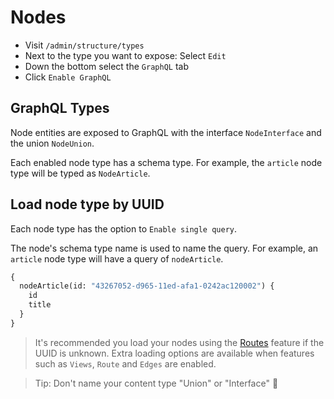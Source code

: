 # Nodes

- Visit `/admin/structure/types`
- Next to the type you want to expose: Select `Edit`
- Down the bottom select the `GraphQL` tab
- Click `Enable GraphQL`

## GraphQL Types

Node entities are exposed to GraphQL with the interface `NodeInterface` and the union `NodeUnion`.

Each enabled node type has a schema type. For example, the `article` node type will be typed as `NodeArticle`.

## Load node type by UUID

Each node type has the option to `Enable single query`.

The node's schema type name is used to name the query. For example, an `article` node type will have a query of `nodeArticle`.

```graphql
{
  nodeArticle(id: "43267052-d965-11ed-afa1-0242ac120002") {
    id
    title
  }
}
```

> It's recommended you load your nodes using the [Routes](features/routes.md) feature if the UUID is unknown.
> Extra loading options are available when features such as `Views`, `Route` and `Edges` are enabled.

> Tip: Don't name your content type "Union" or "Interface" :poop:
